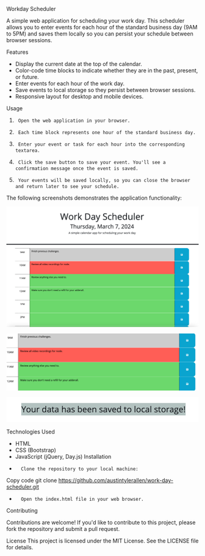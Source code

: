 Workday Scheduler

A simple web application for scheduling your work day. This scheduler allows you to enter events for each hour of the standard business day (9AM to 5PM) and saves them locally so you can persist your schedule between browser sessions.



Features

* Display the current date at the top of the calendar.
* Color-code time blocks to indicate whether they are in the past, present, or future.
* Enter events for each hour of the work day.
* Save events to local storage so they persist between browser sessions.
* Responsive layout for desktop and mobile devices.



Usage

1. 		Open the web application in your browser.
2.		Each time block represents one hour of the standard business day.
3.		Enter your event or task for each hour into the corresponding textarea.
4.		Click the save button to save your event. You'll see a confirmation message once the event is saved.
5. 		Your events will be saved locally, so you can close the browser and return later to see your schedule.

The following screenshots demonstrates the application functionality:

![Screenshot](assets/full.png)

![Screenshot](assets/colors.png)

![Screenshot](assets/stored.png)

Technologies Used

* HTML
* CSS (Bootstrap)
* JavaScript (jQuery, Day.js)
Installation
* 		Clone the repository to your local machine:
Copy code
git clone https://github.com/austintylerallen/work-day-scheduler.git
* 		Open the index.html file in your web browser.



Contributing

Contributions are welcome! If you'd like to contribute to this project, please fork the repository and submit a pull request.



License
This project is licensed under the MIT License. See the LICENSE file for details.
